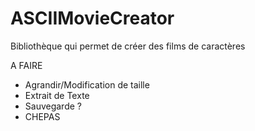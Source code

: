 ASCIIMovieCreator
=================

Bibliothèque qui permet de créer des films de caractères



A FAIRE
- Agrandir/Modification de taille
- Extrait de Texte
- Sauvegarde ?
- CHEPAS
